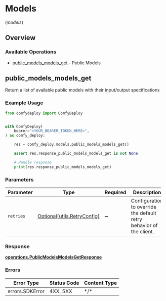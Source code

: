 # Models
(*models*)

## Overview

### Available Operations

* [public_models_models_get](#public_models_models_get) - Public Models

## public_models_models_get

Return a list of available public models with their input/output specifications

### Example Usage

```python
from comfydeploy import ComfyDeploy


with ComfyDeploy(
    bearer="<YOUR_BEARER_TOKEN_HERE>",
) as comfy_deploy:

    res = comfy_deploy.models.public_models_models_get()

    assert res.response_public_models_models_get is not None

    # Handle response
    print(res.response_public_models_models_get)

```

### Parameters

| Parameter                                                           | Type                                                                | Required                                                            | Description                                                         |
| ------------------------------------------------------------------- | ------------------------------------------------------------------- | ------------------------------------------------------------------- | ------------------------------------------------------------------- |
| `retries`                                                           | [Optional[utils.RetryConfig]](../../models/utils/retryconfig.md)    | :heavy_minus_sign:                                                  | Configuration to override the default retry behavior of the client. |

### Response

**[operations.PublicModelsModelsGetResponse](../../models/operations/publicmodelsmodelsgetresponse.md)**

### Errors

| Error Type      | Status Code     | Content Type    |
| --------------- | --------------- | --------------- |
| errors.SDKError | 4XX, 5XX        | \*/\*           |